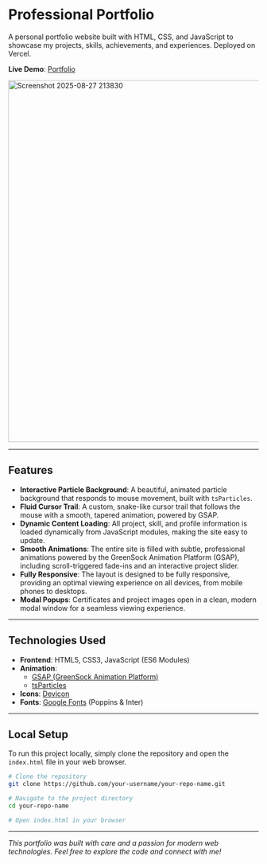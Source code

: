 # Professional Portfolio

A personal portfolio website built with HTML, CSS, and JavaScript to showcase my projects, skills, achievements, and experiences. Deployed on Vercel.

**Live Demo**: [Portfolio](https://portfolio-kappa-topaz-72.vercel.app/)

<img width="1470" height="727" alt="Screenshot 2025-08-27 213830" src="https://github.com/user-attachments/assets/6bd698e3-a542-48ca-8068-5c4e830f306a" />

---

## Features

- **Interactive Particle Background**: A beautiful, animated particle background that responds to mouse movement, built with `tsParticles`.
- **Fluid Cursor Trail**: A custom, snake-like cursor trail that follows the mouse with a smooth, tapered animation, powered by GSAP.
- **Dynamic Content Loading**: All project, skill, and profile information is loaded dynamically from JavaScript modules, making the site easy to update.
- **Smooth Animations**: The entire site is filled with subtle, professional animations powered by the GreenSock Animation Platform (GSAP), including scroll-triggered fade-ins and an interactive project slider.
- **Fully Responsive**: The layout is designed to be fully responsive, providing an optimal viewing experience on all devices, from mobile phones to desktops.
- **Modal Popups**: Certificates and project images open in a clean, modern modal window for a seamless viewing experience.

---

## Technologies Used

- **Frontend**: HTML5, CSS3, JavaScript (ES6 Modules)
- **Animation**:
  - [GSAP (GreenSock Animation Platform)](https://greensock.com/gsap/)
  - [tsParticles](https://particles.js.org/)
- **Icons**: [Devicon](https://devicon.dev/)
- **Fonts**: [Google Fonts](https://fonts.google.com/) (Poppins & Inter)

---

## Local Setup

To run this project locally, simply clone the repository and open the `index.html` file in your web browser.

```bash
# Clone the repository
git clone https://github.com/your-username/your-repo-name.git

# Navigate to the project directory
cd your-repo-name

# Open index.html in your browser
```

---

_This portfolio was built with care and a passion for modern web technologies. Feel free to explore the code and connect with me!_
